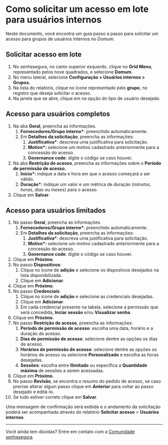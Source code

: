 # Como solicitar um acesso em lote para usuários internos

Neste documento, você encontra um guia passo a passo para solicitar um acesso para grupos de usuários internos no Domum.

## **Solicitar acesso em lote**

1. No senhasegura, no canto superior esquerdo, clique no **Grid Menu**, representado pelos nove quadrados, e selecione **Domum**.  
2. No menu lateral, selecione **Configuração > Usuários internos > Grupos.**
3. Na lista do relatório, clique no ícone representado pelo **grupo**, no registro que deseja solicitar o acesso.  
4. Na janela que se abre, clique em na opção do tipo de usuário desejado.

## Acesso para usuários completos

1. Na aba **Geral**, preencha as informações.  
   1. **Fornecedores/Grupo interno\***: preenchido automaticamente.  
   2. Em **Detalhes da solicitação**, preencha as informações:  
      1. **Justificativa\***: descreva uma justificativa para solicitação.  
      2. **Motivo\*:** selecione um motivo cadastrado anteriormente para a concessão do acesso.  
      3. **Governance code**: digite o código se caso houver.  
2. Na aba **Restrição de acesso**, preencha as informações sobre o **Período de permissão de acesso.**  
   1. **Início\*:** indique a data e hora em que o acesso começará a ser válido.
   2. **Duração\*:** indique um valor e um métrica de duração (*minutos*, *horas*, *dias* ou *meses*) para o acesso.  
3. Clique em **Salvar**.

## Acesso para usuários limitados

1. No passo **Geral**, preencha as informações.  
   1. **Fornecedores/Grupo interno\***: preenchido automaticamente.  
   2. Em **Detalhes da solicitação**, preencha as informações:  
      1. **Justificativa\***: descreva uma justificativa para solicitação.  
      2. **Motivo\*:** selecione um motivo cadastrado anteriormente para a concessão do acesso.  
      3. **Governance code**: digite o código se caso houver.  
2. Clique em **Próximo**.  
3. No passo **Dispositivos**:   
   1. Clique no ícone de **adição** e selecione os dispositvos desejados na lista disponibilizada.  
   2. Clique em **Adicionar**.  
4. Clique em **Próximo**.  
5. No passo **Credenciais**:   
   1. Clique no ícone de **adição** e selecione as credenciais desejadas.  
   2. Clique em **Adicionar**.  
   3. Em cada credencial presente na tabela, selecione a permissão que será concedida, **Inciar sessão** e/ou **Visualizar senha**.  
6. Clique em **Próximo**.  
7. No passo **Restrição de acesso**, preencha as informações:  
   1. **Período de permissão de acesso**: escolha uma data, horário e a duração do acesso.  
   2. **Dias de permissão de acesso**: selecione dentre as opções os dias de acesso.  
   3. **Horários de permissão de acesso**: selecione dentre as opções os horários de acesso ou selecione **Personalizado** e escolha as horas desejadas.  
   4. **Sessões**: escolha entre **Ilimitado** ou especifica a **Quantidade máxima** de sessões a serem acessadas.  
8. Clique em **Próximo**.  
9. No passo **Revisão**, se encontra o resumo do pedido de acesso, se caso precise alterar algum passo clique em **Anterior** para voltar ao passo desejado e editá-lo.  
10. Se tudo estiver correto clique em **Salvar**.

Uma mensagem de confirmação será exibida e o andamento da solicitação poderá ser acompanhada através do relatório **Solicitar acesso** > **Usuários internos**.

---

Você ainda tem dúvidas? Entre em contato com a [Comunidade senhasegura](https://community.senhasegura.io/).

